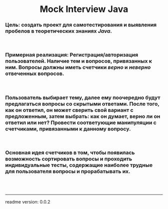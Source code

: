 <h1 align="center">Mock Interview Java</h1> 

### <b>Цель</b>: создать проект для самотестирования и выявления пробелов в теоретических знаниях <i>Java</i>.

<br>

### <b>Примерная реализация</b>: Регистрация/авторизация пользователей. Наличие тем и вопросов, привязанных к ним. Вопросы должны иметь счетчики <i>верно</i> и <i>неверно</i> отвеченных вопросов.

<br>

### Пользователь выбирает тему, далее ему поочередно будут предлагаться вопросы со скрытыми ответами. После того, как он ответил, он может сверить свой вариант с предложенным, затем выбрать: как он думает, верно ли он ответил или нет? Провести соответующие манипуляции с счетчиками, привязанными к данному вопросу. 

<br>

### Основная идея счетчиков в том, чтобы появилась возможность сортировать вопросы и проходить индивидуальные тесты, содержащие наиболее трудные для пользователя вопросы и прорабатывать их.



<br>
<br>
<hr>
readme version: 0.0.2

